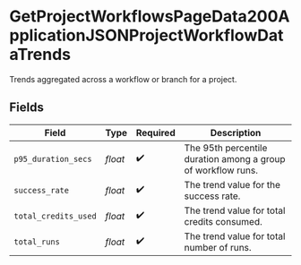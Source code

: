 # GetProjectWorkflowsPageData200ApplicationJSONProjectWorkflowDataTrends

Trends aggregated across a workflow or branch for a project.


## Fields

| Field                                                        | Type                                                         | Required                                                     | Description                                                  |
| ------------------------------------------------------------ | ------------------------------------------------------------ | ------------------------------------------------------------ | ------------------------------------------------------------ |
| `p95_duration_secs`                                          | *float*                                                      | :heavy_check_mark:                                           | The 95th percentile duration among a group of workflow runs. |
| `success_rate`                                               | *float*                                                      | :heavy_check_mark:                                           | The trend value for the success rate.                        |
| `total_credits_used`                                         | *float*                                                      | :heavy_check_mark:                                           | The trend value for total credits consumed.                  |
| `total_runs`                                                 | *float*                                                      | :heavy_check_mark:                                           | The trend value for total number of runs.                    |